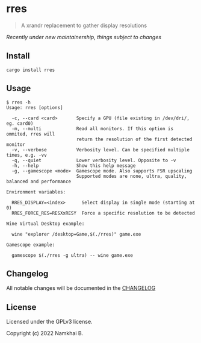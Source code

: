 # rres

> A xrandr replacement to gather display resolutions

_Recently under new maintainership, things subject to changes_

## Install

```
cargo install rres
```

## Usage

```
$ rres -h
Usage: rres [options]

  -c, --card <card>       Specify a GPU (file existing in /dev/dri/, eg. card0)
  -m, --multi             Read all monitors. If this option is ommited, rres will
                          return the resolution of the first detected monitor
  -v, --verbose           Verbosity level. Can be specified multiple times, e.g. -vv
  -q, --quiet             Lower verbosity level. Opposite to -v
  -h, --help              Show this help message
  -g, --gamescope <mode>  Gamescope mode. Also supports FSR upscaling
                          Supported modes are none, ultra, quality, balanced and performance

Environment variables:

  RRES_DISPLAY=<index>      Select display in single mode (starting at 0)
  RRES_FORCE_RES=RESXxRESY  Force a specific resolution to be detected

Wine Virtual Desktop example:

  wine "explorer /desktop=Game,$(./rres)" game.exe

Gamescope example:

  gamescope $(./rres -g ultra) -- wine game.exe
```

## Changelog

All notable changes will be documented in the [CHANGELOG](./CHANGELOG.md)

## License

Licensed under the GPLv3 license.

Copyright (c) 2022 Namkhai B.
